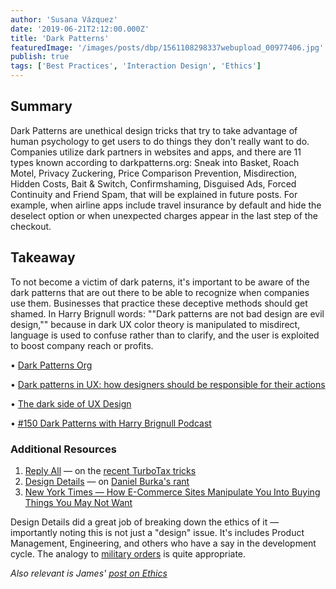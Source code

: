 ```yaml
---
author: 'Susana Vázquez'
date: '2019-06-21T2:12:00.000Z'
title: 'Dark Patterns'
featuredImage: '/images/posts/dbp/1561108298337webupload_00977406.jpg'
publish: true
tags: ['Best Practices', 'Interaction Design', 'Ethics']
---
```


## Summary
Dark Patterns are unethical design tricks that try to take advantage of human psychology to get users to do things they don't really want to do. Companies utilize dark partners in websites and apps, and there are 11 types known according to darkpatterns.org: Sneak into Basket, Roach Motel, Privacy Zuckering, Price Comparison Prevention, Misdirection, Hidden Costs, Bait & Switch, Confirmshaming, Disguised Ads, Forced Continuity and Friend Spam, that will be explained in future posts. For example, when airline apps include travel insurance by default and hide the deselect option or when unexpected charges appear in the last step of the checkout.

## Takeaway
To not become a victim of dark paterns, it's important to be aware of the dark patterns that are out there to be able to recognize when companies use them. Businesses that practice these deceptive methods should get shamed. In Harry Brignull words: ""Dark patterns are not bad design are evil design,"" because in dark UX color theory is manipulated to misdirect, language is used to confuse rather than to clarify, and the user is exploited to boost company reach or profits.

• [Dark Patterns Org](https://www.darkpatterns.org/)

• [Dark patterns in UX: how designers should be responsible for their actions](https://uxdesign.cc/dark-patterns-in-ux-design-7009a83b233c)

• [The dark side of UX Design](https://darkpatterns.uxp2.com/)

• [#150 Dark Patterns with Harry Brignull Podcast](https://uxpodcast.com/150-dark-patterns-harry-brignull/)

### Additional Resources

1.  [Reply All](https://gimletmedia.com/shows/reply-all/6nhgol) — on the [recent TurboTax tricks](https://www.propublica.org/article/turbotax-just-tricked-you-into-paying-to-file-your-taxes)
2.  [Design Details](https://spec.fm/podcasts/design-details/302570) — on [Daniel Burka's rant](https://twitter.com/dburka/status/1140763558780624896)
3.  [New York Times — How E-Commerce Sites Manipulate You Into Buying Things You May Not Want](https://www.nytimes.com/2019/06/24/technology/e-commerce-dark-patterns-psychology.html)

Design Details did a great job of breaking down the ethics of it — importantly noting this is not just a "design" issue. It's includes Product Management, Engineering, and others who have a say in the development cycle. The analogy to [military orders](https://www.thebalancecareers.com/military-orders-3332819) is quite appropriate.

_Also relevant is James' [post on Ethics](/articles/ethics-in-design)_
